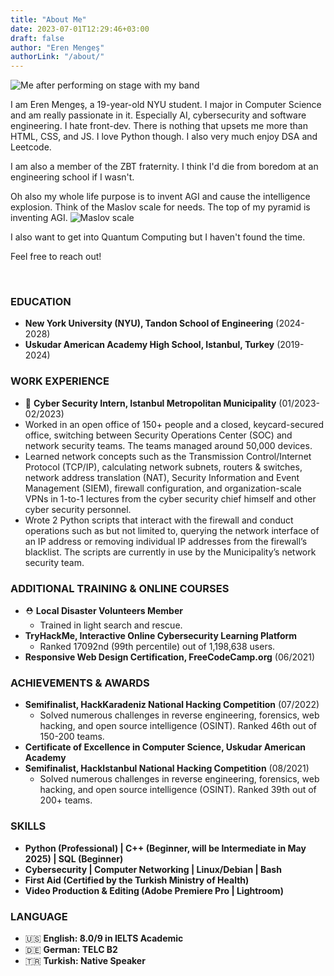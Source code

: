 ```yaml
---
title: "About Me"
date: 2023-07-01T12:29:46+03:00
draft: false
author: "Eren Mengeş"
authorLink: "/about/"
---
```


![](/images/about_image.JPG "Me after performing on stage with my band")

I am Eren Mengeş, a 19-year-old NYU student. I major in Computer Science and am really passionate in it. Especially AI, cybersecurity and software engineering. I hate front-dev. There is nothing that upsets me more than HTML, CSS, and JS. I love Python though. I also very much enjoy DSA and Leetcode.

I am also a member of the ZBT fraternity. I think I'd die from boredom at an engineering school if I wasn't.
&nbsp;

Oh also my whole life purpose is to invent AGI and cause the intelligence explosion. Think of the Maslov scale for needs. The top of my pyramid is inventing AGI.
![](/images/maslov.png "Maslov scale")

I also want to get into Quantum Computing but I haven't found the time.

Feel free to reach out!



&nbsp;

### EDUCATION
* **New York University (NYU), Tandon School of Engineering** (2024-2028)
* **Uskudar American Academy High School, Istanbul, Turkey** (2019-2024)
          
### WORK EXPERIENCE

* :city_sunset: **Cyber Security Intern, Istanbul Metropolitan Municipality** (01/2023-02/2023)
* Worked in an open office of 150+ people and a closed, keycard-secured office, switching between Security Operations Center (SOC) and network security teams. The teams managed around 50,000 devices.
* Learned network concepts such as the Transmission Control/Internet Protocol (TCP/IP), calculating network subnets, routers & switches, network address translation (NAT), Security Information and Event Management (SIEM), firewall configuration, and organization-scale VPNs in 1-to-1 lectures from the cyber security chief himself and other cyber security personnel.
* Wrote 2 Python scripts that interact with the firewall and conduct operations such as but not limited to, querying the network interface of an IP address or removing individual IP addresses from the firewall’s blacklist. The scripts are currently in use by the Municipality’s network security team.


### ADDITIONAL TRAINING & ONLINE COURSES

* :rescue_worker_helmet: **Local Disaster Volunteers Member** 
	* Trained in light search and rescue.
* **TryHackMe, Interactive Online Cybersecurity Learning Platform**
	* Ranked 17092nd (99th percentile) out of 1,198,638 users.
* **Responsive Web Design Certification, FreeCodeCamp.org** (06/2021)	

### ACHIEVEMENTS & AWARDS


* **Semifinalist, HackKaradeniz National Hacking Competition** (07/2022)
	* Solved numerous challenges in reverse engineering, forensics, web hacking, and open source intelligence (OSINT). Ranked 46th out of 150-200 teams.
* **Certificate of Excellence in Computer Science, Uskudar American Academy**
* **Semifinalist, HackIstanbul National Hacking Competition** (08/2021)
	* Solved numerous challenges in reverse engineering, forensics, web hacking, and open source intelligence (OSINT). Ranked 39th out of 200+ teams.

### SKILLS

* **Python (Professional) | C++ (Beginner, will be Intermediate in May 2025) | SQL (Beginner)**
* **Cybersecurity | Computer Networking | Linux/Debian | Bash**
* **First Aid (Certified by the Turkish Ministry of Health)**
* **Video Production & Editing (Adobe Premiere Pro | Lightroom)**


### LANGUAGE

* :us: **English: 8.0/9 in IELTS Academic** 
* :de: **German: TELC B2** 
* :tr: **Turkish: Native Speaker** 

